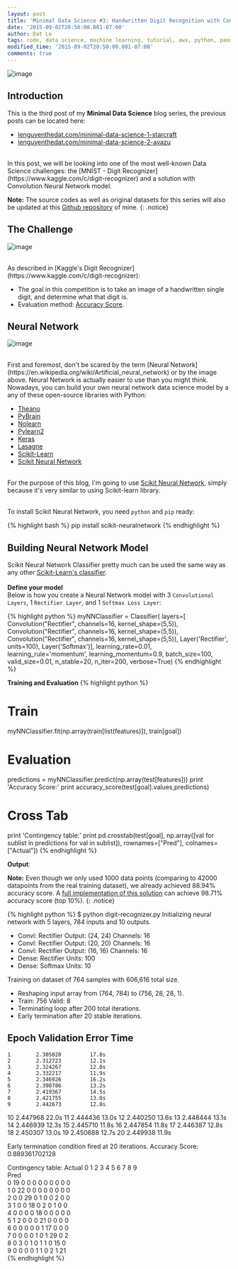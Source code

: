 ```yaml
---
layout: post
title: 'Minimal Data Science #3: Handwritten Digit Recognition with Convolutional Neural Network'
date: '2015-09-02T20:50:00.001-07:00'
author: Dat Le
tags: code, data science, machine learning, tutorial, aws, python, pandas, scikit learn, kaggle
modified_time: '2015-09-02T20:50:00.001-07:00'
comments: true
---
```


![image](http://i.imgur.com/MFFhjFZ.jpg)

## Introduction
This is the third post of my **Minimal Data Science** blog series, the previous posts can be located here:

- [lenguyenthedat.com/minimal-data-science-1-starcraft](http://lenguyenthedat.com/minimal-data-science-1-starcraft/)
- [lenguyenthedat.com/minimal-data-science-2-avazu](http://lenguyenthedat.com/minimal-data-science-2-avazu)

<br>
In this post, we will be looking into one of the most well-known Data Science challenges: the [MNIST - Digit Recognizer](https://www.kaggle.com/c/digit-recognizer) and a solution with Convolution Neural Network model.

**Note:** The source codes as well as original datasets for this series will also be updated at this [Github repository](https://github.com/lenguyenthedat/minimal-datascience) of mine.
{: .notice}

## The Challenge
![image](http://i.imgur.com/nmyGH4g.png)

<br>
As described in [Kaggle's Digit Recognizer](https://www.kaggle.com/c/digit-recognizer):

- The goal in this competition is to take an image of a handwritten single digit, and determine what that digit is.
- Evaluation method: [Accuracy Score](http://scikit-learn.org/stable/modules/generated/sklearn.metrics.accuracy_score.html).

## Neural Network
![image](http://i.imgur.com/Jfquh1M.png)

<br>
First and foremost, don't be scared by the term [Neural Network](https://en.wikipedia.org/wiki/Artificial_neural_network) or by the image above. Neural Network is actually easier to use than you might think. Nowadays, you can build your own neural network data science model by a any of these open-source libraries with Python:

- [Theano](http://deeplearning.net/software/theano/) 
- [PyBrain](http://pybrain.org/)
- [Nolearn](https://pythonhosted.org/nolearn/)
- [Pylearn2](http://deeplearning.net/software/pylearn2/)
- [Keras](http://keras.io/)
- [Lasagne](http://lasagne.readthedocs.org/en/latest/)
- [Scikit-Learn](http://scikit-learn.org/)
- [Scikit Neural Network](http://scikit-neuralnetwork.readthedocs.org)

<br>For the purpose of this blog, I'm going to use [Scikit Neural Network](https://github.com/aigamedev/scikit-neuralnetwork), simply because it's very similar to using Scikit-learn library.

<br>To install Scikit Neural Network, you need `python` and `pip` ready:

{% highlight bash %}
pip install scikit-neuralnetwork
{% endhighlight %}

## Building Neural Network Model
Scikit Neural Network Classifier pretty much can be used the same way as any other [Scikit-Learn's classifier](http://scikit-learn.org/stable/auto_examples/plot_classifier_comparison.html).
<br>
<br>
**Define your model**
<br>
Below is how you create a Neural Network model with 3 `Convolutional Layers`, 1 `Rectifier Layer`, and 1 `Softmax Loss Layer`:

{% highlight python %}
myNNClassifier = Classifier(
                    layers=[
                        Convolution("Rectifier", channels=16, kernel_shape=(5,5)),
                        Convolution("Rectifier", channels=16, kernel_shape=(5,5)),
                        Convolution("Rectifier", channels=16, kernel_shape=(5,5)),
                        Layer('Rectifier', units=100),
                        Layer('Softmax')],
                    learning_rate=0.01,
                    learning_rule='momentum',
                    learning_momentum=0.9,
                    batch_size=100,
                    valid_size=0.01,
                    n_stable=20,
                    n_iter=200,
                    verbose=True)
{% endhighlight %}

**Training and Evaluation**
{% highlight python %}
# Train
myNNClassifier.fit(np.array(train[list(features)]), train[goal])

# Evaluation
predictions = myNNClassifier.predict(np.array(test[features]))
print 'Accuracy Score:'
print accuracy_score(test[goal].values,predictions)

# Cross Tab
print 'Contingency table:'
print pd.crosstab(test[goal],
    np.array([val for sublist in predictions for val in sublist]),
    rownames=["Pred"], colnames=["Actual"])
{% endhighlight %}

**Output**:

**Note:** 
Even though we only used 1000 data points (comparing to 42000 datapoints from the real training dataset), we already achieved 88.94% accuracy score.
A [full implementation of this solution](https://github.com/lenguyenthedat/kaggle-for-fun/tree/master/digit-recognizer) can achieve 98.71% accuracy score (top 10%).
{: .notice}

{% highlight python %}
$ python digit-recognizer.py
Initializing neural network with 5 layers, 784 inputs and 10 outputs.
  - Convl: Rectifier  Output: (24, 24)   Channels: 16
  - Convl: Rectifier  Output: (20, 20)   Channels: 16
  - Convl: Rectifier  Output: (16, 16)   Channels: 16
  - Dense: Rectifier  Units:  100 
  - Dense: Softmax    Units:  10  

Training on dataset of 764 samples with 606,616 total size.
  - Reshaping input array from (764, 784) to (756, 28, 28, 1).
  - Train: 756        Valid: 8   
  - Terminating loop after 200 total iterations.
  - Early termination after 20 stable iterations.

Epoch    Validation Error      Time
-----------------------------------
    1        2.305020         17.8s
    2        2.312723         12.1s
    3        2.324267         12.0s
    4        2.332217         11.9s
    5        2.346926         16.2s
    6        2.390786         13.2s
    7        2.419367         14.5s
    8        2.421755         13.0s
    9        2.442673         12.8s
   10        2.447968         22.0s
   11        2.444436         13.0s
   12        2.440250         13.6s
   13        2.448444         13.1s
   14        2.446939         12.3s
   15        2.445710         11.8s
   16        2.447854         11.8s
   17        2.446387         12.8s
   18        2.450307         13.0s
   19        2.450688         12.7s
   20        2.449938         11.9s

Early termination condition fired at 20 iterations.
Accuracy Score:
0.889361702128

Contingency table:
Actual   0   1   2   3   4   5   6   7   8   9   
Pred                                          
0       19   0   0   0   0   0   0   0   0   0   
1        0  22   0   0   0   0   0   0   0   0   
2        0   0  29   0   1   0   0   2   0   0   
3        1   0   0  18   0   2   0   1   0   0   
4        0   0   0   0  18   0   0   0   0   0   
5        1   2   0   0   0  21   0   0   0   0   
6        0   0   0   0   0   1  17   0   0   0   
7        0   0   0   0   1   0   1  29   0   2   
8        0   3   0   1   0   1   1   0  15   0   
9        0   0   0   0   1   1   0   2   1  21    
{% endhighlight %}
